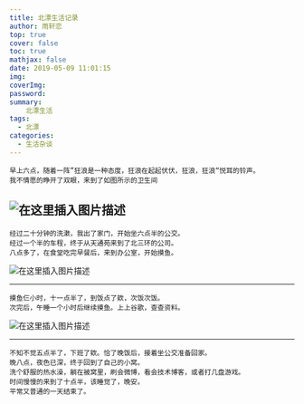 ```yaml
---
title: 北漂生活记录
author: 雨轩恋
top: true
cover: false
toc: true
mathjax: false
date: 2019-05-09 11:01:15
img:
coverImg:
password:
summary:
    北漂生活
tags:
  - 北漂
categories:
  - 生活杂谈
---
```



```
早上六点，随着一阵”狂浪是一种态度，狂浪在起起伏伏，狂浪，狂浪“悦耳的铃声。
我不情愿的睁开了双眼，来到了如图所示的卫生间
```
![在这里插入图片描述](https://img-blog.csdnimg.cn/20190514154237900.jpg?x-oss-process=image/watermark,type_ZmFuZ3poZW5naGVpdGk,shadow_10,text_aHR0cHM6Ly9ibG9nLmNzZG4ubmV0L2x0ZjIwMTgzNA==,size_16,color_FFFFFF,t_70)
---


```
经过二十分钟的洗漱，我出了家门，开始坐六点半的公交。
经过一个半的车程，终于从天通苑来到了北三环的公司。
八点多了，在食堂吃完早餐后，来到办公室，开始摸鱼。
```

![在这里插入图片描述](https://img-blog.csdnimg.cn/20190514154307676.jpg?x-oss-process=image/watermark,type_ZmFuZ3poZW5naGVpdGk,shadow_10,text_aHR0cHM6Ly9ibG9nLmNzZG4ubmV0L2x0ZjIwMTgzNA==,size_16,color_FFFFFF,t_70)

---


```
摸鱼仨小时，十一点半了，到饭点了欸，次饭次饭。
次完后，午睡一个小时后继续摸鱼。上上谷歌，查查资料。
```

![在这里插入图片描述](https://img-blog.csdnimg.cn/20190514154322960.png?x-oss-process=image/watermark,type_ZmFuZ3poZW5naGVpdGk,shadow_10,text_aHR0cHM6Ly9ibG9nLmNzZG4ubmV0L2x0ZjIwMTgzNA==,size_16,color_FFFFFF,t_70)

---

```
不知不觉五点半了，下班了欸。恰了晚饭后，接着坐公交准备回家。
晚八点，夜色已深，终于回到了自己的小窝。
洗个舒服的热水澡，躺在被窝里，刷会微博，看会技术博客，或者打几盘游戏。
时间慢慢的来到了十点半，该睡觉了，晚安。
平常又普通的一天结束了。
```
